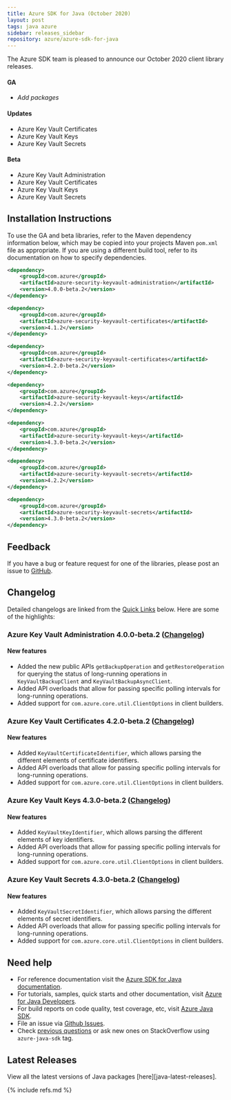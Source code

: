 ```yaml
---
title: Azure SDK for Java (October 2020)
layout: post
tags: java azure
sidebar: releases_sidebar
repository: azure/azure-sdk-for-java
---
```


The Azure SDK team is pleased to announce our October 2020 client library releases.

#### GA

- _Add packages_

#### Updates

- Azure Key Vault Certificates
- Azure Key Vault Keys
- Azure Key Vault Secrets

#### Beta

- Azure Key Vault Administration
- Azure Key Vault Certificates
- Azure Key Vault Keys
- Azure Key Vault Secrets

## Installation Instructions

To use the GA and beta libraries, refer to the Maven dependency information below, which may be copied into your projects Maven `pom.xml` file as appropriate. If you are using a different build tool, refer to its documentation on how to specify dependencies.

```xml
<dependency>
    <groupId>com.azure</groupId>
    <artifactId>azure-security-keyvault-administration</artifactId>
    <version>4.0.0-beta.2</version>
</dependency>

<dependency>
    <groupId>com.azure</groupId>
    <artifactId>azure-security-keyvault-certificates</artifactId>
    <version>4.1.2</version>
</dependency>

<dependency>
    <groupId>com.azure</groupId>
    <artifactId>azure-security-keyvault-certificates</artifactId>
    <version>4.2.0-beta.2</version>
</dependency>

<dependency>
    <groupId>com.azure</groupId>
    <artifactId>azure-security-keyvault-keys</artifactId>
    <version>4.2.2</version>
</dependency>

<dependency>
    <groupId>com.azure</groupId>
    <artifactId>azure-security-keyvault-keys</artifactId>
    <version>4.3.0-beta.2</version>
</dependency>

<dependency>
    <groupId>com.azure</groupId>
    <artifactId>azure-security-keyvault-secrets</artifactId>
    <version>4.2.2</version>
</dependency>

<dependency>
    <groupId>com.azure</groupId>
    <artifactId>azure-security-keyvault-secrets</artifactId>
    <version>4.3.0-beta.2</version>
</dependency>
```

## Feedback

If you have a bug or feature request for one of the libraries, please post an issue to [GitHub](https://github.com/azure/azure-sdk-for-java/issues).

## Changelog

Detailed changelogs are linked from the [Quick Links](#quick-links) below. Here are some of the highlights:

### Azure Key Vault Administration 4.0.0-beta.2 ([Changelog](https://github.com/Azure/azure-sdk-for-java/blob/master/sdk/keyvault/azure-security-keyvault-administration/CHANGELOG.md#400-beta2-2020-10-09))

#### New features
- Added the new public APIs `getBackupOperation` and `getRestoreOperation` for querying the status of long-running operations in `KeyVaultBackupClient` and `KeyVaultBackupAsyncClient`.
- Added API overloads that allow for passing specific polling intervals for long-running operations.
- Added support for `com.azure.core.util.ClientOptions` in client builders.

### Azure Key Vault Certificates 4.2.0-beta.2 ([Changelog](https://github.com/Azure/azure-sdk-for-java/blob/master/sdk/keyvault/azure-security-keyvault-certificates/CHANGELOG.md#420-beta2-2020-10-09))

#### New features
- Added `KeyVaultCertificateIdentifier`, which allows parsing the different elements of certificate identifiers.
- Added API overloads that allow for passing specific polling intervals for long-running operations.
- Added support for `com.azure.core.util.ClientOptions` in client builders.

### Azure Key Vault Keys 4.3.0-beta.2 ([Changelog](https://github.com/Azure/azure-sdk-for-java/blob/master/sdk/keyvault/azure-security-keyvault-keys/CHANGELOG.md#430-beta2-2020-10-09))

#### New features
- Added `KeyVaultKeyIdentifier`, which allows parsing the different elements of key identifiers.
- Added API overloads that allow for passing specific polling intervals for long-running operations.
- Added support for `com.azure.core.util.ClientOptions` in client builders.

### Azure Key Vault Secrets 4.3.0-beta.2 ([Changelog](https://github.com/Azure/azure-sdk-for-java/blob/master/sdk/keyvault/azure-security-keyvault-secrets/CHANGELOG.md#430-beta2-2020-10-09))

#### New features
- Added `KeyVaultSecretIdentifier`, which allows parsing the different elements of secret identifiers.
- Added API overloads that allow for passing specific polling intervals for long-running operations.
- Added support for `com.azure.core.util.ClientOptions` in client builders.
  
## Need help

- For reference documentation visit the [Azure SDK for Java documentation](https://azure.github.io/azure-sdk-for-java/).
- For tutorials, samples, quick starts and other documentation, visit [Azure for Java Developers](https://docs.microsoft.com/java/azure/).
- For build reports on code quality, test coverage, etc, visit [Azure Java SDK](https://azuresdkartifacts.blob.core.windows.net/azure-sdk-for-java/index.html).
- File an issue via [Github Issues](https://github.com/Azure/azure-sdk-for-java/issues/new/choose).
- Check [previous questions](https://stackoverflow.com/questions/tagged/azure-java-sdk) or ask new ones on StackOverflow using `azure-java-sdk` tag.

## Latest Releases

View all the latest versions of Java packages [here][java-latest-releases].

{% include refs.md %}
